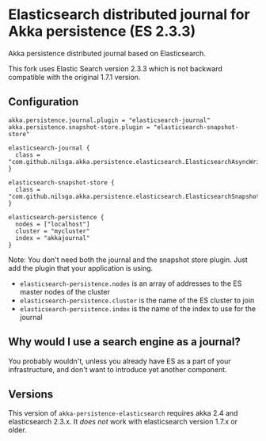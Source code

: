 # Elasticsearch distributed journal for Akka persistence (ES 2.3.3)

Akka persistence distributed journal based on Elasticsearch.

This fork uses Elastic Search version 2.3.3 which is not backward compatible with the original 1.7.1 version.

## Configuration

```
akka.persistence.journal.plugin = "elasticsearch-journal"
akka.persistence.snapshot-store.plugin = "elasticsearch-snapshot-store"

elasticsearch-journal {
  class = "com.github.nilsga.akka.persistence.elasticsearch.ElasticsearchAsyncWriteJournal"
}

elasticsearch-snapshot-store {
  class = "com.github.nilsga.akka.persistence.elasticsearch.ElasticsearchSnapshotStore"
}

elasticsearch-persistence {
  nodes = ["localhost"]
  cluster = "mycluster"
  index = "akkajournal"
}
```

Note: You don't need both the journal and the snapshot store plugin. Just add the plugin that your application is using.

* `elasticsearch-persistence.nodes` is an array of addresses to the ES master nodes of the cluster
* `elasticsearch-persistence.cluster` is the name of the ES cluster to join
* `elasticsearch-persistence.index` is the name of the index to use for the journal

## Why would I use a search engine as a journal?

You probably wouldn't, unless you already have ES as a part of your infrastructure, and don't want to introduce yet another component.

## Versions

This version of `akka-persistence-elasticsearch` requires akka 2.4 and elasticsearch 2.3.x. It _does not_ work with elasticsearch version 1.7.x or older.
